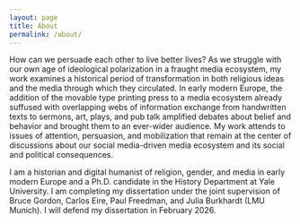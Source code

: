 ```yaml
---
layout: page
title: About
permalink: /about/
---
```


How can we persuade each other to live better lives? As we struggle with our own age of ideological polarization in a fraught media ecosystem, my work examines a historical period of transformation in both religious ideas and the media through which they circulated. In early modern Europe, the addition of the movable type printing press to a media ecosystem already suffused with overlapping webs of information exchange from handwritten texts to sermons, art, plays, and pub talk amplified debates about belief and behavior and brought them to an ever-wider audience. My work attends to issues of attention, persuasion, and mobilization that remain at the center of discussions about our social media-driven media ecosystem and its social and political consequences.

I am a historian and digital humanist of religion, gender, and media in early modern Europe and a Ph.D. candidate in the History Department at Yale University. I am completing my dissertation under the joint supervision of Bruce Gordon, Carlos Eire, Paul Freedman, and Julia Burkhardt (LMU Munich). I will defend my dissertation in February 2026.
